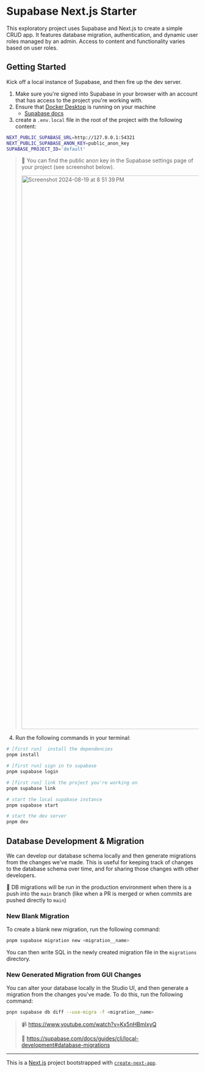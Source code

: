 # Supabase Next.js Starter

This exploratory project uses Supabase and Next.js to create a simple CRUD app. It features database migration, authentication, and dynamic user roles managed by an admin. Access to content and functionality varies based on user roles.

## Getting Started

Kick off a local instance of Supabase, and then fire up the dev server.

1. Make sure you're signed into Supabase in your browser with an account that has access to the project you're working with.
2. Ensure that [Docker Desktop](https://www.docker.com/products/docker-desktop/) is running on your machine
   - [Supabase docs](https://supabase.com/docs/guides/cli/local-development#start-supabase-services)
3. create a `.env.local` file in the root of the project with the following content:

```bash
NEXT_PUBLIC_SUPABASE_URL=http://127.0.0.1:54321
NEXT_PUBLIC_SUPABASE_ANON_KEY=public_anon_key
SUPABASE_PROJECT_ID='default'
```

> 📝 You can find the public anon key in the Supabase settings page of your project (see screenshot below).
> 
> <img width="1445" alt="Screenshot 2024-08-19 at 8 51 39 PM" src="https://github.com/user-attachments/assets/ea7c4b07-9ae7-4322-89d1-cc826af2cec5">

4. Run the following commands in your terminal:

```bash
# [first run]  install the dependencies
pnpm install

# [first run] sign in to supabase
pnpm supabase login

# [first run] link the project you're working on
pnpm supabase link

# start the local supabase instance
pnpm supabase start

# start the dev server
pnpm dev
```

## Database Development & Migration

We can develop our database schema locally and then generate migrations from the changes we've made. This is useful for keeping track of changes to the database schema over time, and for sharing those changes with other developers.

📝 DB migrations will be run in the production environment when there is a push into the `main` branch (like when a PR is merged or when commits are pushed directly to `main`)

### New Blank Migration

To create a blank new migration, run the following command:

```bash
pnpm supabase migration new <migration__name>
```

You can then write SQL in the newly created migration file in the `migrations` directory.

### New Generated Migration from GUI Changes

You can alter your database locally in the Studio UI, and then generate a migration from the changes you've made. To do this, run the following command:

```bash
pnpn supabase db diff --use-migra -f <migration__name>
```

> 📹 https://www.youtube.com/watch?v=Kx5nHBmIxyQ
>
> 📝 https://supabase.com/docs/guides/cli/local-development#database-migrations

---

This is a [Next.js](https://nextjs.org/) project bootstrapped with [`create-next-app`](https://github.com/vercel/next.js/tree/canary/packages/create-next-app).
